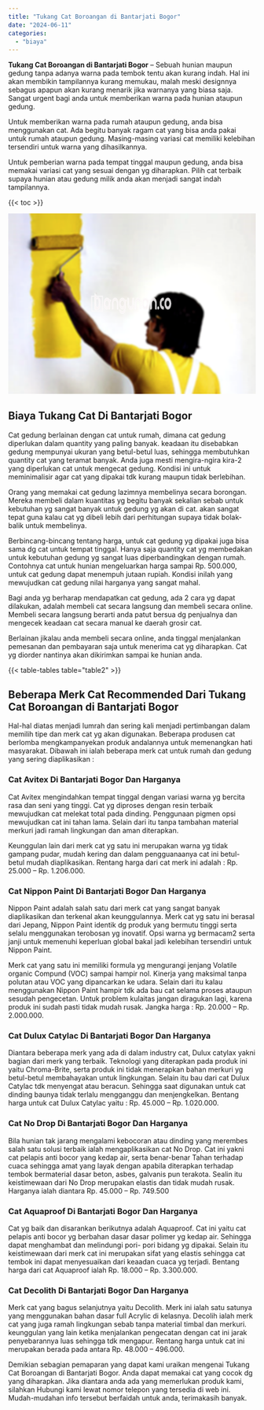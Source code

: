 ```yaml
---
title: "Tukang Cat Boroangan di Bantarjati Bogor"
date: "2024-06-11"
categories: 
  - "biaya"
---
```


**Tukang Cat Boroangan di Bantarjati Bogor** – Sebuah hunian maupun gedung tanpa adanya warna pada tembok tentu akan kurang indah. Hal ini akan membikin tampilannya kurang memukau, malah meski designnya sebagus apapun akan kurang menarik jika warnanya yang biasa saja. Sangat urgent bagi anda untuk memberikan warna pada hunian ataupun gedung.

Untuk memberikan warna pada rumah ataupun gedung, anda bisa menggunakan cat. Ada begitu banyak ragam cat yang bisa anda pakai untuk rumah ataupun gedung. Masing-masing variasi cat memiliki kelebihan tersendiri untuk warna yang dihasilkannya.

Untuk pemberian warna pada tempat tinggal maupun gedung, anda bisa memakai variasi cat yang sesuai dengan yg diharapkan. Pilih cat terbaik supaya hunian atau gedung milik anda akan menjadi sangat indah tampilannya.

{{< toc >}}

![Tukang Cat Boroangan di Bantarjati Bogor](/images/jasa-cat-murah20.png)

## Biaya Tukang Cat Di Bantarjati Bogor

Cat gedung berlainan dengan cat untuk rumah, dimana cat gedung diperlukan dalam quantity yang paling banyak. keadaan itu disebabkan gedung mempunyai ukuran yang betul-betul luas, sehingga membutuhkan quantity cat yang teramat banyak. Anda juga mesti mengira-ngira kira-2 yang diperlukan cat untuk mengecat gedung. Kondisi ini untuk meminimalisir agar cat yang dipakai tdk kurang maupun tidak berlebihan.

Orang yang memakai cat gedung lazimnya membelinya secara borongan. Mereka membeli dalam kuantitas yg begitu banyak sekalian sebab untuk kebutuhan yg sangat banyak untuk gedung yg akan di cat. akan sangat tepat guna kalau cat yg dibeli lebih dari perhitungan supaya tidak bolak-balik untuk membelinya.

Berbincang-bincang tentang harga, untuk cat gedung yg dipakai juga bisa sama dg cat untuk tempat tinggal. Hanya saja quantity cat yg membedakan untuk kebutuhan gedung yg sangat luas diperbandingkan dengan rumah. Contohnya cat untuk hunian mengeluarkan harga sampai Rp. 500.000, untuk cat gedung dapat menempuh jutaan rupiah. Kondisi inilah yang mewujudkan cat gedung nilai harganya yang sangat mahal.

Bagi anda yg berharap mendapatkan cat gedung, ada 2 cara yg dapat dilakukan, adalah membeli cat secara langsung dan membeli secara online. Membeli secara langsung berarti anda patut bersua dg penjualnya dan mengecek keadaan cat secara manual ke daerah grosir cat.

Berlainan jikalau anda membeli secara online, anda tinggal menjalankan pemesanan dan pembayaran saja untuk menerima cat yg diharapkan. Cat yg diorder nantinya akan dikirimkan sampai ke hunian anda.

{{< table-tables table="table2" >}}

## Beberapa Merk Cat Recommended Dari Tukang Cat Boroangan di Bantarjati Bogor

Hal-hal diatas menjadi lumrah dan sering kali menjadi pertimbangan dalam memilih tipe dan merk cat yg akan digunakan. Beberapa produsen cat berlomba mengkampanyekan produk andalannya untuk memenangkan hati masyarakat. Dibawah ini ialah beberapa merk cat untuk rumah dan gedung yang sering diaplikasikan :

### Cat Avitex Di Bantarjati Bogor Dan Harganya

Cat Avitex mengindahkan tempat tinggal dengan variasi warna yg bercita rasa dan seni yang tinggi. Cat yg diproses dengan resin terbaik mewujudkan cat melekat total pada dinding. Penggunaan pigmen opsi mewujudkan cat ini tahan lama. Selain dari itu tanpa tambahan material merkuri jadi ramah lingkungan dan aman diterapkan.

Keunggulan lain dari merk cat yg satu ini merupakan warna yg tidak gampang pudar, mudah kering dan dalam pengguanaanya cat ini betul-betul mudah diaplikasikan. Rentang harga dari cat merk ini adalah : Rp. 25.000 – Rp. 1.206.000.

### Cat Nippon Paint Di Bantarjati Bogor Dan Harganya

Nippon Paint adalah salah satu dari merk cat yang sangat banyak diaplikasikan dan terkenal akan keunggulannya. Merk cat yg satu ini berasal dari Jepang, Nippon Paint identik dg produk yang bermutu tinggi serta selalu menggunakan terobosan yg inovatif. Opsi warna yg bermacam2 serta janji untuk memenuhi keperluan global bakal jadi kelebihan tersendiri untuk Nippon Paint.

Merk cat yang satu ini memiliki formula yg mengurangi jenjang Volatile organic Compund (VOC) sampai hampir nol. Kinerja yang maksimal tanpa polutan atau VOC yang dipancarkan ke udara. Selain dari itu kalau menggunakan Nippon Paint hampir tdk ada bau cat selama proses ataupun sesudah pengecetan. Untuk problem kulaitas jangan diragukan lagi, karena produk ini sudah pasti tidak mudah rusak. Jangka harga : Rp. 20.000 – Rp. 2.000.000.

### Cat Dulux Catylac Di Bantarjati Bogor Dan Harganya

Diantara beberapa merk yang ada di dalam industry cat, Dulux catylax yakni bagian dari merk yang terbaik. Teknologi yang diterapkan pada produk ini yaitu Chroma-Brite, serta produk ini tidak menerapkan bahan merkuri yg betul-betul membahayakan untuk lingkungan. Selain itu bau dari cat Dulux Catylac tdk menyengat atau beracun. Sehingga saat digunakan untuk cat dinding baunya tidak terlalu mengganggu dan menjengkelkan. Bentang harga untuk cat Dulux Catylac yaitu : Rp. 45.000 – Rp. 1.020.000.

### Cat No Drop Di Bantarjati Bogor Dan Harganya

Bila hunian tak jarang mengalami kebocoran atau dinding yang merembes salah satu solusi terbaik ialah mengaplikasikan cat No Drop. Cat ini yakni cat pelapis anti bocor yang kedap air, serta benar-benar Tahan terhadap cuaca sehingga amat yang layak dengan apabila diterapkan terhadap tembok bermaterial dasar beton, asbes, galvanis pun terakota. Sealin itu keistimewaan dari No Drop merupakan elastis dan tidak mudah rusak. Harganya ialah diantara Rp. 45.000 – Rp. 749.500

### Cat Aquaproof Di Bantarjati Bogor Dan Harganya

Cat yg baik dan disarankan berikutnya adalah Aquaproof. Cat ini yaitu cat pelapis anti bocor yg berbahan dasar dasar polimer yg kedap air. Sehingga dapat menghambat dan melindungi pori- pori bidang yg dipakai. Selain itu keistimewaan dari merk cat ini merupakan sifat yang elastis sehingga cat tembok ini dapat menyesuaikan dari keaadan cuaca yg terjadi. Bentang harga dari cat Aquaproof ialah Rp. 18.000 – Rp. 3.300.000.

### Cat Decolith Di Bantarjati Bogor Dan Harganya

Merk cat yang bagus selanjutnya yaitu Decolith. Merk ini ialah satu satunya yang menggunakan bahan dasar full Acrylic di kelasnya. Decolih ialah merk cat yang juga ramah lingkungan sebab tanpa material timbal dan merkuri. keunggulan yang lain ketika menjalankan pengecatan dengan cat ini jarak penyebarannya luas sehingga tdk mengapur. Rentang harga untuk cat ini merupakan berada pada antara Rp. 48.000 – 496.000.

Demikian sebagian pemaparan yang dapat kami uraikan mengenai Tukang Cat Boroangan di Bantarjati Bogor. Anda dapat memakai cat yang cocok dg yang diharapkan. Jika diantara anda ada yang memerlukan produk kami, silahkan Hubungi kami lewat nomor telepon yang tersedia di web ini. Mudah-mudahan info tersebut berfaidah untuk anda, terimakasih banyak.
